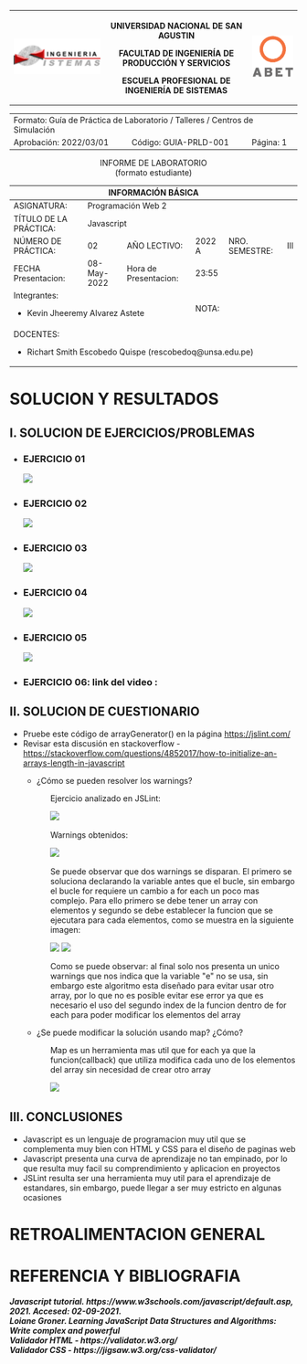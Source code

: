 <table>
  <tbody>
   <tr>
   <td><img src="./imagenes/epis.png" alt="EPIS"></td>
   <th>
   <p>UNIVERSIDAD NACIONAL DE SAN AGUSTIN</p>
   <p>FACULTAD DE INGENIERÍA DE PRODUCCIÓN Y SERVICIOS</p>
   <p>ESCUELA PROFESIONAL DE INGENIERÍA DE SISTEMAS</p>
   </th>
   <td><img src="./imagenes/abet.png" alt="ABET"></td>
   </tr>
  </tbody>
</table>
<div align="center" dir="auto"><table>    
   <tbody>
   <tr><td colspan="3">Formato: Guía de Práctica de Laboratorio / Talleres / Centros de Simulación</td></tr>
   <tr><td>Aprobación:  2022/03/01</td><td>Código: GUIA-PRLD-001</td><td>Página: 1</td></tr>
   </tbody>
</table></div>
<div align="center" dir="auto">
   <span>INFORME DE LABORATORIO</span><br>
   <span>(formato estudiante)</span>
</div>
<div align="center" dir="auto"><table>
   <tbody><tr><th colspan="6">INFORMACIÓN BÁSICA</th></tr>
   </tbody><tbody>
   <tr><td>ASIGNATURA:</td><td colspan="5">Programación Web 2</td></tr>
   <tr><td>TÍTULO DE LA PRÁCTICA:</td><td colspan="5">Javascript</td></tr>
   <tr>
   <td>NÚMERO DE PRÁCTICA:</td><td>02</td><td>AÑO LECTIVO:</td><td>2022 A</td><td>NRO. SEMESTRE:</td><td>III</td>
   </tr>
   <tr>
   <td>FECHA Presentacion:</td><td>08-May-2022</td><td>Hora de Presentacion:</td><td colspan="3">23:55</td>
   </tr>
   <tr><td colspan="3">Integrantes:
   <ul dir="auto">
   <li>Kevin Jheeremy Alvarez Astete</li>
   </ul>
   </td>
   <td> NOTA: </td>
   <td colspan="2"> </td>
   </tr><tr><td colspan="6">DOCENTES:
   <ul dir="auto">
   <li>Richart Smith Escobedo Quispe (rescobedoq@unsa.edu.pe)</li>
   </ul>
   </td>
</tr></tbody></table></div>
   <h1>SOLUCION Y RESULTADOS</h1>
   <h2>I. SOLUCION DE EJERCICIOS/PROBLEMAS</h2>
   <ul>
    <li><h3>EJERCICIO 01</h3></li>
    <img src="https://i.ibb.co/6NG5LWL/Ejercicio01.png">
    <li><h3>EJERCICIO 02</h3></li>
    <img src="https://i.ibb.co/qjgQ7c3/Ejercicio02.png">
    <li><h3>EJERCICIO 03</h3></li>
    <img src="https://i.ibb.co/FxzFgbK/Ejercicio03.png">
    <li><h3>EJERCICIO 04</h3></li>
    <img src="https://i.ibb.co/PFXkPwk/Ejercicio04.png">
    <li><h3>EJERCICIO 05</h3></li>
    <img src="https://i.ibb.co/74H15YR/Ejercicio05.png">
    <li><h3>EJERCICIO 06: link del video : </h3></li>
   </ul>
   <h2>II. SOLUCION DE CUESTIONARIO</h2>
   <ul>
      <li>Pruebe este código de arrayGenerator() en la página <a href="https://jslint.com/">https://jslint.com/</a></li>
      <li>Revisar esta discusión en stackoverflow - <a href="https://stackoverflow.com/questions/4852017/how-to-initialize-an-arrays-length-in-javascript">https://stackoverflow.com/questions/4852017/how-to-initialize-an-arrays-length-in-javascript</a></li>
      <ul>
         <li>¿Cómo se pueden resolver los warnings?</li>
         <ul>
           <p>Ejercicio analizado en JSLint: </p>
           <img src="https://i.ibb.co/NnNyhRy/Captura-de-pantalla-2022-05-09-083849.png">
           <p>Warnings obtenidos: </p>
           <img src="https://i.ibb.co/PMG0HKC/img02.png">
           <p>Se puede observar que dos warnings se disparan. El primero se soluciona declarando la variable antes que el bucle, sin embargo el bucle
           for requiere un cambio a for each un poco mas complejo. Para ello primero se debe tener un array con elementos y segundo se debe establecer
           la funcion que se ejecutara para cada elementos, como se muestra en la siguiente imagen:</p>
           <img src="https://i.ibb.co/TRrnfjq/img03.png">
           <img src="https://i.ibb.co/nj56RKs/img04.png">
           <p>Como se puede observar: al final solo nos presenta un unico warnings que nos indica que la variable "e" no se usa, sin embargo este 
           algoritmo esta diseñado para evitar usar otro array, por lo que no es posible evitar ese error ya que es necesario el uso del segundo index
           de la funcion dentro de for each para poder modificar los elementos del array</p>
         </ul>
         <li>¿Se puede modificar la solución usando map? ¿Cómo?</li>
         <ul>
           <p>Map es un herramienta mas util que for each ya que la funcion(callback) que utiliza modifica cada uno de los elementos del array sin
           necesidad de crear otro array</p>
           <img src="https://i.ibb.co/944Sjvd/img05.png">
         </ul>
      </ul>
   </ul>
   <h2>III. CONCLUSIONES</h2>
   <ul>
      <li>Javascript es un lenguaje de programacion muy util que se complementa muy bien con HTML y CSS para el diseño de paginas web</li>
      <li>Javascript presenta una curva de aprendizaje no tan empinado, por lo que resulta muy facil su comprendimiento y aplicacion en proyectos</li>
      <li>JSLint resulta ser una herramienta muy util para el aprendizaje de estandares, sin embargo, puede llegar a ser muy estricto en algunas ocasiones</li>
   </ul>
   <h1>RETROALIMENTACION GENERAL</h1>
   <h1>REFERENCIA Y BIBLIOGRAFIA</h1>
    <b><i>Javascript tutorial. https://www.w3schools.com/javascript/default.asp, 2021. Accesed: 02-09-2021.</i></b><br>
    <b><i>Loiane Groner. Learning JavaScript Data Structures and Algorithms: Write complex and powerful</i></b><br> 
    <b><i>Validador HTML - https://validator.w3.org/</i></b><br>
    <b><i>Validador CSS - https://jigsaw.w3.org/css-validator/</i></b><br>
